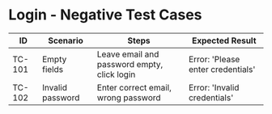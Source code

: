 # Login - Negative Test Cases

| ID     | Scenario                    | Steps                                              | Expected Result                      |
|--------|-----------------------------|----------------------------------------------------|--------------------------------------|
| TC-101 | Empty fields                | Leave email and password empty, click login        | Error: 'Please enter credentials'    |
| TC-102 | Invalid password            | Enter correct email, wrong password                | Error: 'Invalid credentials'         |
